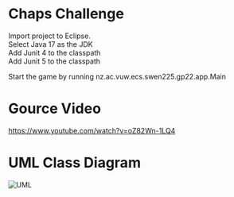 # Chaps Challenge
Import project to Eclipse.  
Select Java 17 as the JDK   
Add Junit 4 to the classpath  
Add Junit 5 to the classpath  

Start the game by running nz.ac.vuw.ecs.swen225.gp22.app.Main

# Gource Video
https://www.youtube.com/watch?v=oZ82Wn-1LQ4

# UML Class Diagram
![UML](https://gitlab.ecs.vuw.ac.nz/course-work/swen225/2022/project1/t28/chaps-challenge/-/raw/main/docs/UML_Class_Diagram.png)
